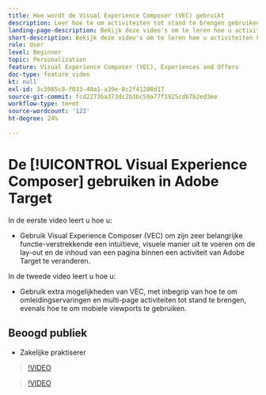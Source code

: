```yaml
---
title: Hoe wordt de Visual Experience Composer (VEC) gebruikt
description: Leer hoe te om activiteiten tot stand te brengen gebruikend VEC.
landing-page-description: Bekijk deze video's om te leren hoe u activiteiten kunt maken met de Visual Experience Composer (VEC).
short-description: Bekijk deze video's om te leren hoe u activiteiten kunt maken met de Visual Experience Composer (VEC).
role: User
level: Beginner
topic: Personalization
feature: Visual Experience Composer (VEC), Experiences and Offers
doc-type: feature video
kt: null
exl-id: 3c3985c8-f033-40a1-a39e-8c2f41208d17
source-git-commit: fcd2273ba373dc2b3bc59a77f1925cdb7b2ed3ee
workflow-type: tm+mt
source-wordcount: '123'
ht-degree: 24%

---
```


# De [!UICONTROL Visual Experience Composer] gebruiken in Adobe Target

In de eerste video leert u hoe u:

* Gebruik Visual Experience Composer (VEC) om zijn zeer belangrijke functie-verstrekkende een intuïtieve, visuele manier uit te voeren om de lay-out en de inhoud van een pagina binnen een activiteit van Adobe Target te veranderen.

In de tweede video leert u hoe u:

* Gebruik extra mogelijkheden van VEC, met inbegrip van hoe te om omleidingservaringen en multi-page activiteiten tot stand te brengen, evenals hoe te om mobiele viewports te gebruiken.

## Beoogd publiek

* Zakelijke praktiserer

>[!VIDEO](https://video.tv.adobe.com/v/17399/?quality=12)

>[!VIDEO](https://video.tv.adobe.com/v/17401/?quality=12)

